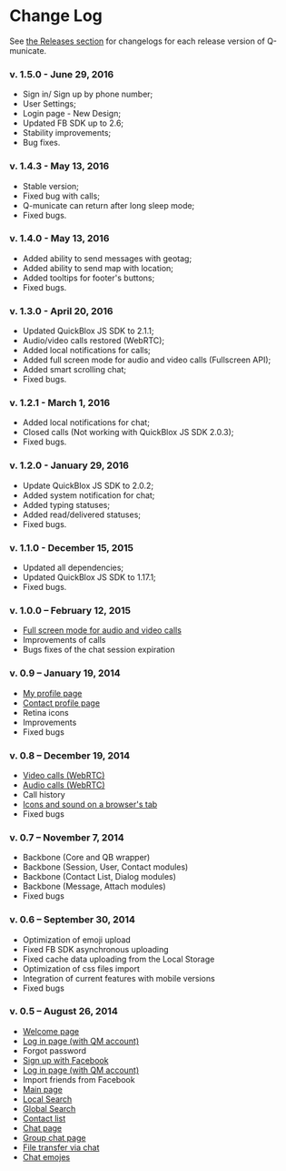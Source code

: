 # Change Log

See [the Releases section](https://github.com/QuickBlox/q-municate-web/releases) for changelogs for each release version of Q-municate.

### v. 1.5.0 - June 29, 2016
* Sign in/ Sign up by phone number;
* User Settings;
* Login page - New Design;
* Updated FB SDK up to 2.6;
* Stability improvements;
* Bug fixes.

### v. 1.4.3 - May 13, 2016
* Stable version;
* Fixed bug with calls;
* Q-municate can return after long sleep mode;
* Fixed bugs.

### v. 1.4.0 - May 13, 2016
* Added ability to send messages with geotag;
* Added ability to send map with location;
* Added tooltips for footer's buttons;
* Fixed bugs.

### v. 1.3.0 - April 20, 2016
* Updated QuickBlox JS SDK to 2.1.1;
* Audio/video calls restored (WebRTC);
* Added local notifications for calls;
* Added full screen mode for audio and video calls (Fullscreen API);
* Added smart scrolling chat;
* Fixed bugs.

### v. 1.2.1 - March 1, 2016
* Added local notifications for chat;
* Closed calls (Not working with QuickBlox JS SDK 2.0.3);
* Fixed bugs.

### v. 1.2.0 - January 29, 2016
* Update QuickBlox JS SDK to 2.0.2;
* Added system notification for chat;
* Added typing statuses;
* Added read/delivered statuses;
* Fixed bugs.

### v. 1.1.0 - December 15, 2015
* Updated all dependencies;
* Updated QuickBlox JS SDK to 1.17.1;
* Fixed bugs.

### v. 1.0.0 – February 12, 2015
* [Full screen mode for audio and video calls](#18-full-screen-mode-for-audio-and-video-calls)
* Improvements of calls
* Bugs fixes of the chat session expiration

### v. 0.9 – January 19, 2014
* [My profile page](#11-my-profile-page)
* [Сontact profile page](#12-contact-profile-page)
* Retina icons
* Improvements
* Fixed bugs

### v. 0.8 – December 19, 2014
* [Video calls (WebRTC)](#10-video-calls-webrtc)
* [Audio calls (WebRTC)](#9-audio-calls-webrtc)
* Call history
* [Icons and sound on a browser's tab](#17-icons-and-sound-on-a-browsers-tab)
* Fixed bugs

### v. 0.7 – November 7, 2014
* Backbone (Core and QB wrapper)
* Backbone (Session, User, Contact modules)
* Backbone (Contact List, Dialog modules)
* Backbone (Message, Attach modules)
* Fixed bugs

### v. 0.6 – September 30, 2014
* Optimization of emoji upload
* Fixed FB SDK asynchronous uploading
* Fixed cache data uploading from the Local Storage
* Optimization of css files import
* Integration of current features with mobile versions
* Fixed bugs

### v. 0.5 – August 26, 2014
* [Welcome page](#1-welcome-page)
* [Log in page (with QM account)](#4-log-in-page-with-qm-account)
* Forgot password
* [Sign up with Facebook](#3-sign-up-with-facebook)
* [Log in page (with QM account)](#4-log-in-page-with-qm-account)
* Import friends from Facebook
* [Main page](#5-main-page)
* [Local Search](#13-local-search)  
* [Global Search](#14-global-search)
* [Contact list](#6-contact-list)
* [Chat page](#7-chat-page)
* [Group chat page](#8-group-chat-page)
* [File transfer via chat](#15-file-transfer-via-chat)
* [Chat emojes](#16-chat-emojes)
